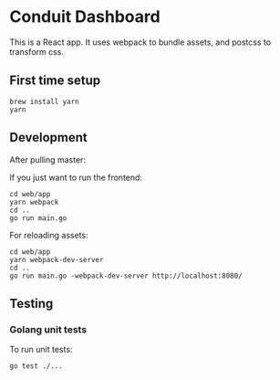 # Conduit Dashboard

This is a React app. It uses webpack to bundle assets, and postcss to transform css.

## First time setup

```
brew install yarn
yarn
```

## Development

After pulling master:

If you just want to run the frontend:
```
cd web/app
yarn webpack
cd ..
go run main.go
```

For reloading assets:
```
cd web/app
yarn webpack-dev-server
cd ..
go run main.go -webpack-dev-server http://localhost:8080/
```

## Testing

### Golang unit tests
To run unit tests:
```
go test ./...
```